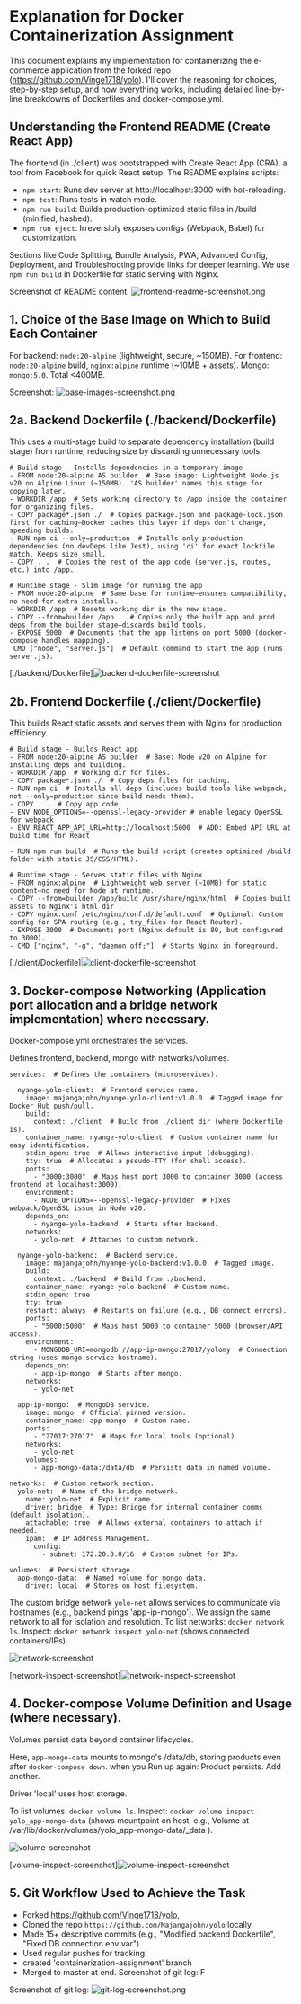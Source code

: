# Explanation for Docker Containerization Assignment

This document explains my implementation for containerizing the e-commerce application from the forked repo (https://github.com/Vinge1718/yolo). I'll cover the reasoning for choices, step-by-step setup, and how everything works, including detailed line-by-line breakdowns of Dockerfiles and docker-compose.yml.

## Understanding the Frontend README (Create React App)
The frontend (in ./client) was bootstrapped with Create React App (CRA), a tool from Facebook for quick React setup. The README explains scripts:

- `npm start`: Runs dev server at http://localhost:3000 with hot-reloading.
- `npm test`: Runs tests in watch mode.
- `npm run build`: Builds production-optimized static files in /build (minified, hashed).
- `npm run eject`: Irreversibly exposes configs (Webpack, Babel) for customization.

Sections like Code Splitting, Bundle Analysis, PWA, Advanced Config, Deployment, and Troubleshooting provide links for deeper learning. We use `npm run build` in Dockerfile for static serving with Nginx.

Screenshot of README content: ![frontend-readme-screenshot.png](frontend-readme-screenshot.png)

## 1. Choice of the Base Image on Which to Build Each Container
For backend: `node:20-alpine` (lightweight, secure, ~150MB). For frontend: `node:20-alpine` build, `nginx:alpine` runtime (~10MB + assets). Mongo: `mongo:5.0`. Total <400MB. 

Screenshot: ![base-images-screenshot.png](base-images-screenshot.png)

## 2a. Backend Dockerfile (./backend/Dockerfile)
This uses a multi-stage build to separate dependency installation (build stage) from runtime, reducing size by discarding unnecessary tools.

```
# Build stage - Installs dependencies in a temporary image
- FROM node:20-alpine AS builder  # Base image: Lightweight Node.js v20 on Alpine Linux (~150MB). 'AS builder' names this stage for copying later.
- WORKDIR /app  # Sets working directory to /app inside the container for organizing files.
- COPY package*.json ./  # Copies package.json and package-lock.json first for caching—Docker caches this layer if deps don't change, speeding builds.
- RUN npm ci --only=production  # Installs only production dependencies (no devDeps like Jest), using 'ci' for exact lockfile match. Keeps size small.
- COPY . .  # Copies the rest of the app code (server.js, routes, etc.) into /app.

# Runtime stage - Slim image for running the app
- FROM node:20-alpine  # Same base for runtime—ensures compatibility, no need for extra installs.
- WORKDIR /app  # Resets working dir in the new stage.
- COPY --from=builder /app .  # Copies only the built app and prod deps from the builder stage—discards build tools.
- EXPOSE 5000  # Documents that the app listens on port 5000 (docker-compose handles mapping).
 CMD ["node", "server.js"]  # Default command to start the app (runs server.js).
```

[./backend/Dockerfile]<img src="images/backend-dockerfile-screenshot.png" alt="backend-dockerfile-screenshot">

## 2b. Frontend Dockerfile (./client/Dockerfile)
This builds React static assets and serves them with Nginx for production efficiency.

```
# Build stage - Builds React app
- FROM node:20-alpine AS builder  # Base: Node v20 on Alpine for installing deps and building.
- WORKDIR /app  # Working dir for files.
- COPY package*.json ./  # Copy deps files for caching.
- RUN npm ci  # Installs all deps (includes build tools like webpack; not --only=production since build needs them).
- COPY . .  # Copy app code.
- ENV NODE_OPTIONS=--openssl-legacy-provider # enable legacy OpenSSL for webpack
- ENV REACT_APP_API_URL=http://localhost:5000  # ADD: Embed API URL at build time for React

- RUN npm run build  # Runs the build script (creates optimized /build folder with static JS/CSS/HTML).

# Runtime stage - Serves static files with Nginx
- FROM nginx:alpine  # Lightweight web server (~10MB) for static content—no need for Node at runtime.
- COPY --from=builder /app/build /usr/share/nginx/html  # Copies built assets to Nginx's html dir .
- COPY nginx.conf /etc/nginx/conf.d/default.conf  # Optional: Custom config for SPA routing (e.g., try_files for React Router).
- EXPOSE 3000  # Documents port (Nginx default is 80, but configured to 3000).
- CMD ["nginx", "-g", "daemon off;"]  # Starts Nginx in foreground.
```

[./client/Dockerfile]<img src="images/client-dockerfile-screenshot.png" alt="client-dockerfile-screenshot">

## 3. Docker-compose Networking (Application port allocation and a bridge network implementation) where necessary.
Docker-compose.yml orchestrates the services.

Defines frontend, backend, mongo with networks/volumes.

```
services:  # Defines the containers (microservices).

  nyange-yolo-client:  # Frontend service name.
    image: majangajohn/nyange-yolo-client:v1.0.0  # Tagged image for Docker Hub push/pull.
    build: 
      context: ./client  # Build from ./client dir (where Dockerfile is).
    container_name: nyange-yolo-client  # Custom container name for easy identification.
    stdin_open: true  # Allows interactive input (debugging).
    tty: true  # Allocates a pseudo-TTY (for shell access).
    ports:
      - "3000:3000"  # Maps host port 3000 to container 3000 (access frontend at localhost:3000).
    environment:
      - NODE_OPTIONS=--openssl-legacy-provider  # Fixes webpack/OpenSSL issue in Node v20.
    depends_on: 
      - nyange-yolo-backend  # Starts after backend.
    networks:
      - yolo-net  # Attaches to custom network.

  nyange-yolo-backend:  # Backend service.
    image: majangajohn/nyange-yolo-backend:v1.0.0  # Tagged image.
    build: 
      context: ./backend  # Build from ./backend.
    container_name: nyange-yolo-backend  # Custom name.
    stdin_open: true
    tty: true
    restart: always  # Restarts on failure (e.g., DB connect errors).
    ports:
      - "5000:5000"  # Maps host 5000 to container 5000 (browser/API access).
    environment:
      - MONGODB_URI=mongodb://app-ip-mongo:27017/yolomy  # Connection string (uses mongo service hostname).
    depends_on: 
      - app-ip-mongo  # Starts after mongo.
    networks:
      - yolo-net

  app-ip-mongo:  # MongoDB service.
    image: mongo  # Official pinned version.
    container_name: app-mongo  # Custom name.
    ports:
      - "27017:27017"  # Maps for local tools (optional).
    networks:
      - yolo-net
    volumes:
      - app-mongo-data:/data/db  # Persists data in named volume.

networks:  # Custom network section.
  yolo-net:  # Name of the bridge network.
    name: yolo-net  # Explicit name.
    driver: bridge  # Type: Bridge for internal container comms (default isolation).
    attachable: true  # Allows external containers to attach if needed.
    ipam:  # IP Address Management.
      config:
        - subnet: 172.20.0.0/16  # Custom subnet for IPs.

volumes:  # Persistent storage.
  app-mongo-data:  # Named volume for mongo data.
    driver: local  # Stores on host filesystem.
```

The custom bridge network `yolo-net` allows services to communicate via hostnames (e.g., backend pings 'app-ip-mongo'). 
We assign the same network to all for isolation and resolution. 
To list networks: `docker network ls`. 
Inspect: `docker network inspect yolo-net` (shows connected containers/IPs). 

<img src="images/network.png" alt="network-screenshot">

[network-inspect-screenshot]<img src="images/network-inspect-screenshot.png" alt="network-inspect-screenshot">

## 4. Docker-compose Volume Definition and Usage (where necessary).
Volumes persist data beyond container lifecycles. 

Here, `app-mongo-data` mounts to mongo's /data/db, storing products even after `docker-compose down`.
when you Run up again: Product persists. Add another.

Driver 'local' uses host storage.

To list volumes: `docker volume ls`. 
Inspect: `docker volume inspect yolo_app-mongo-data` (shows mountpoint on host, e.g., Volume at /var/lib/docker/volumes/yolo_app-mongo-data/_data ). 

<img src="images/volume.png" alt="volume-screenshot">

[volume-inspect-screenshot]<img src="images/volume-inspect-screenshot.png" alt="volume-inspect-screenshot">

## 5. Git Workflow Used to Achieve the Task
- Forked https://github.com/Vinge1718/yolo, 
- Cloned the repo `https://github.com/Majangajohn/yolo` locally.
- Made 15+ descriptive commits (e.g., "Modified backend Dockerfile", "Fixed DB connection env var"). 
- Used regular pushes for tracking.
- created 'containerization-assignment' branch
- Merged to master at end. Screenshot of git log: F

Screenshot of git log: ![git-log-screenshot.png](git-log-screenshot.png)




